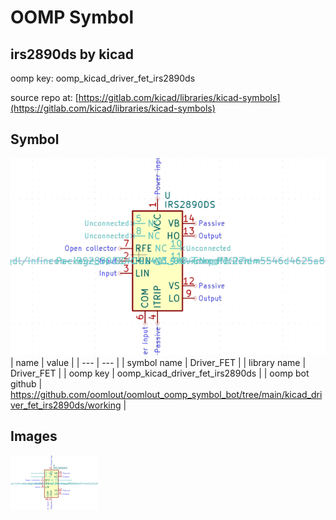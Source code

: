 # OOMP Symbol  
## irs2890ds  by kicad  
  
oomp key: oomp_kicad_driver_fet_irs2890ds  
  
source repo at: [https://gitlab.com/kicad/libraries/kicad-symbols](https://gitlab.com/kicad/libraries/kicad-symbols)  
## Symbol  
  
[![working.png](working_600.png)](working.png)  
| name | value | 
| --- | --- | 
| symbol name | Driver_FET | 
| library name | Driver_FET | 
| oomp key | oomp_kicad_driver_fet_irs2890ds | 
| oomp bot github | https://github.com/oomlout/oomlout_oomp_symbol_bot/tree/main/kicad_driver_fet_irs2890ds/working | 
## Images  
  
[![working.png](working_140.png)](working.png)  
